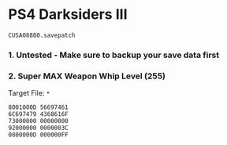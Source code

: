 # PS4 Darksiders III

`CUSA08880.savepatch`

### 1. Untested - Make sure to backup your save data first
### 2. Super MAX Weapon Whip Level (255)

Target File: `*`

```
8001000D 56697461
6C697479 4368616F
73000000 00000000
92000000 0000003C
0800000D 000000FF
```

